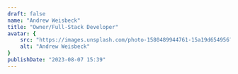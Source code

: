 ```yaml
---
draft: false
name: "Andrew Weisbeck"
title: "Owner/Full-Stack Developer"
avatar: {
    src: "https://images.unsplash.com/photo-1580489944761-15a19d654956?&fit=crop&w=280",
    alt: "Andrew Weisbeck"
}
publishDate: "2023-08-07 15:39"
---
```

